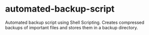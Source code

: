 # automated-backup-script
Automated backup script using Shell Scripting. Creates compressed backups of important files and stores them in a backup directory.
